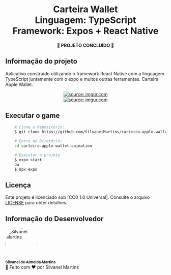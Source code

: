 <h1 align="center">
    Carteira Wallet
    <br />
    Linguagem: TypeScript <br />
    Framework: Expos + React Native
</h1>

<h4 align="center">
    🚀 PROJETO CONCLUÍDO 🚀
</h4>

## Informação do projeto

Aplicativo construído utilizando o framework React Native com a linguagem TypeScript juntamente com o expo e muitos outras ferramentas. Carteira Apple Wallet.

<p align="center">
    <a href="https://imgur.com/NuWLb0h"><img src="https://i.imgur.com/NuWLb0h.png" title="source: imgur.com" /></a>
    <br />
    <a href="https://imgur.com/Zcjbaox"><img src="https://i.imgur.com/Zcjbaox.png" title="source: imgur.com" /></a>
</p>

## Executar o game

```bash
    # Clone o Repositório:
    $ git clone https://github.com/SilvaneiMartins/carteira-apple-wallet-animation

    # Entre no Diretório:
    cd carteira-apple-wallet-animation

    # Executar o projeto
    $ expo start
    ou
    $ npx expo
```

## Licença

Este projeto é licenciado sob [CC0 1.0 Universal]. Consulte o arquivo [LICENSE](https://github.com/SilvaneiMartins/carteira-apple-wallet-animation/blob/master/LICENSE) para obter detalhes.

## Informação do Desenvolvedor

<a href="https://github.com/SilvaneiMartins">
    <img
        style="border-radius:50%"
        src="https://github.com/SilvaneiMartins.png"
        width="100px;"
        alt="Silvanei Martins"
    />
    <br />
    <sub>
        <b>Silvanei de Almeida Martins</b>
    </sub>
</a>
     <a href="https://github.com/SilvaneiMartins" title="Silvanei martins" >
 </a>
<br />
🚀 Feito com ❤️ por Silvanei Martins
